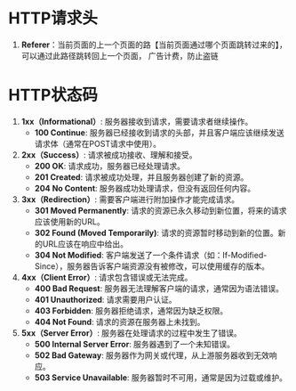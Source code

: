 # HTTP请求头

1. **Referer**：当前页面的上一个页面的路【当前页面通过哪个页面跳转过来的】，可以通过此路径跳转回上一个页面， 广告计费，防止盗链



# HTTP状态码

1. **1xx（Informational）**: 服务器接收到请求，需要请求者继续操作。
   - **100 Continue**: 服务器已经接收到请求的头部，并且客户端应该继续发送请求体（通常在POST请求中使用）。
2. **2xx（Success）**: 请求被成功接收、理解和接受。
   - **200 OK**: 请求成功，服务器已经处理请求。
   - **201 Created**: 请求被成功处理，并且服务器创建了新的资源。
   - **204 No Content**: 服务器成功处理请求，但没有返回任何内容。
3. **3xx（Redirection）**: 需要客户端进行附加操作才能完成请求。
   - **301 Moved Permanently**: 请求的资源已永久移动到新位置，将来的请求应该使用新的URL。
   - **302 Found (Moved Temporarily)**: 请求的资源暂时移动到新的位置。新的URL应该在响应中给出。
   - **304 Not Modified**: 客户端发送了一个条件请求（如：If-Modified-Since），服务器告诉客户端资源没有被修改，可以使用缓存的版本。
4. **4xx（Client Error）**: 请求包含错误或无法完成。
   - **400 Bad Request**: 服务器无法理解客户端的请求，通常因为语法错误。
   - **401 Unauthorized**: 请求需要用户认证。
   - **403 Forbidden**: 服务器拒绝请求，通常因为缺乏权限。
   - **404 Not Found**: 请求的资源在服务器上未找到。
5. **5xx（Server Error）**: 服务器在处理请求的过程中发生了错误。
   - **500 Internal Server Error**: 服务器遇到了一个未知错误。
   - **502 Bad Gateway**: 服务器作为网关或代理，从上游服务器收到无效响应。
   - **503 Service Unavailable**: 服务器暂时不可用，通常是因为过载或维护。